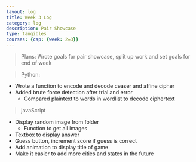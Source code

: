 ```yaml
---
layout: log
title: Week 3 Log
category: log
description: Pair Showcase
type: tangibles
courses: {csp: {week: 2=3}}
---
```


> Plans: Wrote goals for pair showcase, split up work and set goals for end of week

> Python: 
- Wrote a function to encode and decode ceaser and affine cipher
- Added brute force detection after trial and error
    - Compared plaintext to words in wordlist to decode ciphertext

> javaScript
- Display random image from folder
    - Function to get all images
- Textbox to display answer
- Guess button, increment score if guess is correct
- Add animation to display title of game
- Make it easier to add more cities and states in the future
